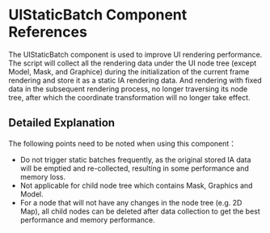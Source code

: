 # UIStaticBatch Component References

The UIStaticBatch component is used to improve UI rendering performance. The script will collect all the rendering data under the UI node tree (except Model, Mask, and Graphice) during the initialization of the current frame rendering and store it as a static IA rendering data. And rendering with fixed data in the subsequent rendering process, no longer traversing its node tree, after which the coordinate transformation will no longer take effect.

## Detailed Explanation

The following points need to be noted when using this component：

- Do not trigger static batches frequently, as the original stored IA data will be emptied and re-collected, resulting in some performance and memory loss.
- Not applicable for child node tree which contains Mask, Graphics and Model.
- For a node that will not have any changes in the node tree (e.g. 2D Map), all child nodes can be deleted after data collection to get the best performance and memory performance.
